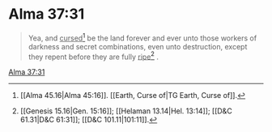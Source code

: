 # Alma 37:31

> Yea, and <u>cursed</u>[^a] be the land forever and ever unto those workers of darkness and secret combinations, even unto destruction, except they repent before they are fully <u>ripe</u>[^b] .

[Alma 37:31](https://www.churchofjesuschrist.org/study/scriptures/bofm/alma/37?lang=eng&id=p31#p31)


[^a]: [[Alma 45.16|Alma 45:16]]. [[Earth, Curse of|TG Earth, Curse of]].  
[^b]: [[Genesis 15.16|Gen. 15:16]]; [[Helaman 13.14|Hel. 13:14]]; [[D&C 61.31|D&C 61:31]]; [[D&C 101.11|101:11]].  
